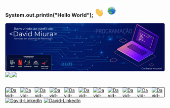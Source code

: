 <h3>System.out.println("Hello World");
<img src="https://github.com/DavidMelloMiura/DavidMelloMiura/blob/main/wave.gif" width="30px">
<img src="https://github.com/DavidMelloMiura/DavidMelloMiura/blob/main/earth.gif" width="40px">
</p>
</h2>

<div style="border-radius:10px;">
<img src="https://github.com/DavidMelloMiura/DavidMelloMiura/blob/main/banner-github.png" width=817px>
</div>


  
<a href="https://github.com/DavidMelloMiura">
<div>
<img height="175em" src="https://github-readme-stats.vercel.app/api?username=DavidMelloMiura&show_icons=true&theme=tokyonight">
<img height="175em" src="https://github-readme-stats.vercel.app/api/top-langs/?username=DavidMelloMiura&layout=compact&amp;theme=tokyonight">
</div>

<h2 dir="auto"></h2>
  

<div style="display:flex; flex-direction: row; justify-content: space-between; border: 1px solid black; border-radius:3px">

<img align="center" alt="David-HTML" height="30" width="40" src="https://cdn.jsdelivr.net/gh/devicons/devicon/icons/html5/html5-original.svg" style="max-width: 100%"/>
<img align="center" alt="David-CSS" height="30" width="40" src="https://cdn.jsdelivr.net/gh/devicons/devicon/icons/css3/css3-original.svg" style="max-width: 100%;"/>
<img align="center" alt="David-JS" height="30" width="40" src="https://cdn.jsdelivr.net/gh/devicons/devicon/icons/javascript/javascript-original.svg" style="max-width: 100%;"/>
<img align="center" alt="David-Java" height="30" width="40" src="https://cdn.jsdelivr.net/gh/devicons/devicon/icons/java/java-original-wordmark.svg" style="max-width: 100%;"/>
<img align="center" alt="David-VisualStudio" height="30" width="40" src="https://cdn.jsdelivr.net/gh/devicons/devicon/icons/visualstudio/visualstudio-plain.svg" style="max-width: 100%;"/>
<img align="center" alt="David-Angular" height="30" width="40" src="https://cdn.jsdelivr.net/gh/devicons/devicon/icons/angularjs/angularjs-original.svg" style="max-width: 100%;"/>
<img align="center" alt="David-SpringBoot" height="30" width="40" src="https://cdn.jsdelivr.net/gh/devicons/devicon/icons/spring/spring-original-wordmark.svg" style="max-width: 100%;"/>
<img align="center" alt="David-GitHub" height="30" width="40" src="https://cdn.jsdelivr.net/gh/devicons/devicon/icons/github/github-original-wordmark.svg" style="max-width: 100%;"/>
<img align="center" alt="David-WordPress" height="30" width="40"  src="https://cdn.jsdelivr.net/gh/devicons/devicon/icons/wordpress/wordpress-original.svg" style="max-width: 100%;"/>
<img align="center" alt="David-Photoshop" height="30" width="40"  src="https://cdn.jsdelivr.net/gh/devicons/devicon/icons/photoshop/photoshop-plain.svg" style="max-width: 100%;"/>
<img align="center" alt="David-Figma" height="30" width="40"  src="https://cdn.jsdelivr.net/gh/devicons/devicon/icons/figma/figma-original.svg" style="max-width: 100%;"/>
</div>
</a>
  

<div style="display:flex; flex-direction: row";>
<a href="https://www.linkedin.com/in/david-miura " target="_blank">
<img align="center" alt="David-LinkedIn" width="100" src="https://cdn.jsdelivr.net/gh/devicons/devicon/icons/linkedin/linkedin-original-wordmark.svg" style="max-width: 100%;"/></a> <span style="color: white"> - </span>

  
<a href="https://www.instagram.com/davidmmiura" target="_blank">
<img align="center" alt="David-LinkedIn" width="100" src="https://img.shields.io/badge/-Instagram-%23E4405F?style=for-the-badge&amp;logo=instagram&amp;logoColor=white"/></a>
</div>
